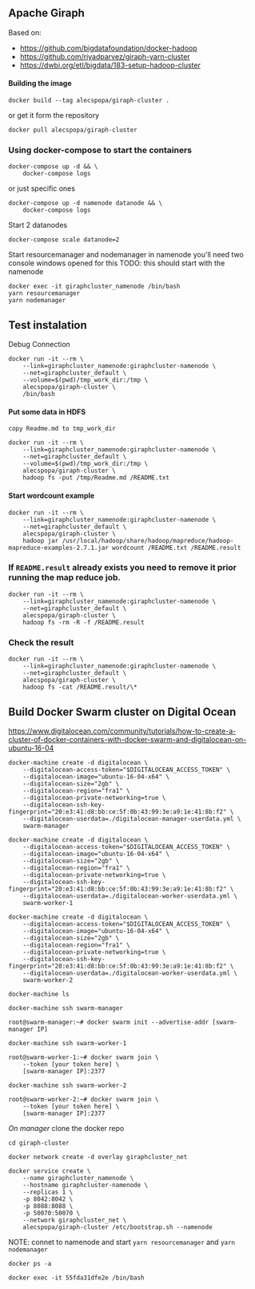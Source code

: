 ## Apache Giraph

Based on:
* <https://github.com/bigdatafoundation/docker-hadoop>
* <https://github.com/riyadparvez/giraph-yarn-cluster>
* <https://dwbi.org/etl/bigdata/183-setup-hadoop-cluster>

#### Building the image

	docker build --tag alecspopa/giraph-cluster .

or get it form the repository

    docker pull alecspopa/giraph-cluster

### Using docker-compose to start the containers

	docker-compose up -d && \
    	docker-compose logs

or just specific ones

    docker-compose up -d namenode datanode && \
        docker-compose logs

Start 2 datanodes

	docker-compose scale datanode=2

Start resourcemanager and nodemanager in namenode
	you'll need two console windows opened for this
TODO: this should start with the namenode

	docker exec -it giraphcluster_namenode /bin/bash
	yarn resourcemanager
	yarn nodemanager

## Test instalation

Debug Connection

	docker run -it --rm \
        --link=giraphcluster_namenode:giraphcluster-namenode \
        --net=giraphcluster_default \
        --volume=$(pwd)/tmp_work_dir:/tmp \
        alecspopa/giraph-cluster \
        /bin/bash

#### Put some data in HDFS

	copy Readme.md to tmp_work_dir

    docker run -it --rm \
        --link=giraphcluster_namenode:giraphcluster-namenode \
        --net=giraphcluster_default \
        --volume=$(pwd)/tmp_work_dir:/tmp \
        alecspopa/giraph-cluster \
        hadoop fs -put /tmp/Readme.md /README.txt

#### Start wordcount example

	docker run -it --rm \
        --link=giraphcluster_namenode:giraphcluster-namenode \
        --net=giraphcluster_default \
        alecspopa/giraph-cluster \
        hadoop jar /usr/local/hadoop/share/hadoop/mapreduce/hadoop-mapreduce-examples-2.7.1.jar wordcount /README.txt /README.result

### If `README.result` already exists you need to remove it prior running the map reduce job.

    docker run -it --rm \
        --link=giraphcluster_namenode:giraphcluster-namenode \
        --net=giraphcluster_default \
        alecspopa/giraph-cluster \
        hadoop fs -rm -R -f /README.result

### Check the result

	docker run -it --rm \
        --link=giraphcluster_namenode:giraphcluster-namenode \
        --net=giraphcluster_default \
        alecspopa/giraph-cluster \
        hadoop fs -cat /README.result/\*

## Build Docker Swarm cluster on Digital Ocean

<https://www.digitalocean.com/community/tutorials/how-to-create-a-cluster-of-docker-containers-with-docker-swarm-and-digitalocean-on-ubuntu-16-04>

    docker-machine create -d digitalocean \
        --digitalocean-access-token="$DIGITALOCEAN_ACCESS_TOKEN" \
        --digitalocean-image="ubuntu-16-04-x64" \
        --digitalocean-size="2gb" \
        --digitalocean-region="fra1" \
        --digitalocean-private-networking=true \
        --digitalocean-ssh-key-fingerprint="20:e3:41:d8:bb:ce:5f:0b:43:99:3e:a9:1e:41:8b:f2" \
        --digitalocean-userdata=./digitalocean-manager-userdata.yml \
        swarm-manager

    docker-machine create -d digitalocean \
        --digitalocean-access-token="$DIGITALOCEAN_ACCESS_TOKEN" \
        --digitalocean-image="ubuntu-16-04-x64" \
        --digitalocean-size="2gb" \
        --digitalocean-region="fra1" \
        --digitalocean-private-networking=true \
        --digitalocean-ssh-key-fingerprint="20:e3:41:d8:bb:ce:5f:0b:43:99:3e:a9:1e:41:8b:f2" \
        --digitalocean-userdata=./digitalocean-worker-userdata.yml \
        swarm-worker-1

    docker-machine create -d digitalocean \
        --digitalocean-access-token="$DIGITALOCEAN_ACCESS_TOKEN" \
        --digitalocean-image="ubuntu-16-04-x64" \
        --digitalocean-size="2gb" \
        --digitalocean-region="fra1" \
        --digitalocean-private-networking=true \
        --digitalocean-ssh-key-fingerprint="20:e3:41:d8:bb:ce:5f:0b:43:99:3e:a9:1e:41:8b:f2" \
        --digitalocean-userdata=./digitalocean-worker-userdata.yml \
        swarm-worker-2

    docker-machine ls

	docker-machine ssh swarm-manager

	root@swarm-manager:~# docker swarm init --advertise-addr [swarm-manager IP]

	docker-machine ssh swarm-worker-1

	root@swarm-worker-1:~# docker swarm join \
	    --token [your token here] \
	    [swarm-manager IP]:2377

	docker-machine ssh swarm-worker-2

	root@swarm-worker-2:~# docker swarm join \
	    --token [your token here] \
	    [swarm-manager IP]:2377

*On manager* clone the docker repo

	cd giraph-cluster

	docker network create -d overlay giraphcluster_net

	docker service create \
		--name giraphcluster_namenode \
		--hostname giraphcluster-namenode \
		--replicas 1 \
		-p 8042:8042 \
		-p 8088:8088 \
		-p 50070:50070 \
		--network giraphcluster_net \
		alecspopa/giraph-cluster /etc/bootstrap.sh --namenode

NOTE: connet to namenode and start `yarn resourcemanager` and `yarn nodemanager`

	docker ps -a

	docker exec -it 55fda31dfe2e /bin/bash
